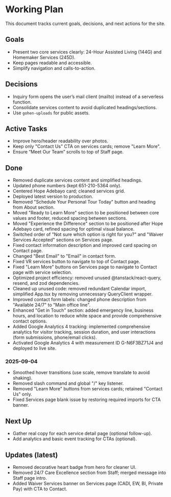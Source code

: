 # Working Plan

This document tracks current goals, decisions, and next actions for the site.

## Goals
- Present two core services clearly: 24-Hour Assisted Living (144G) and Homemaker Services (245D).
- Keep pages readable and accessible.
- Simplify navigation and calls-to-action.

## Decisions
- Inquiry form opens the user’s mail client (mailto) instead of a serverless function.
- Consolidate services content to avoid duplicated headings/sections.
- Use `gohen-uploads` for public assets.

## Active Tasks
- Improve hero/header readability over photos.
- Keep only "Contact Us" CTA on services cards; remove "Learn More".
- Ensure “Meet Our Team” scrolls to top of Staff page.

## Done
- Removed duplicate services content and simplified headings.
- Updated phone numbers (kept 651-210-5364 only).
- Centered Hope Adebayo card; cleaned services grid.
- Deployed latest version to production.
- Removed "Schedule Your Personal Tour Today" button and heading from About section.
- Moved "Ready to Learn More" section to be positioned between core values and footer, reduced spacing between sections.
- Moved "Experience the Difference" section to be positioned after Hope Adebayo card, refined spacing for optimal visual balance.
- Switched order of "Not sure which option is right for you?" and "Waiver Services Accepted" sections on Services page.
- Fixed contact information description and improved card spacing on Contact page.
- Changed "Best Email" to "Email" in contact form.
- Fixed VR services button to navigate to top of Contact page.
- Fixed "Learn More" buttons on Services page to navigate to Contact page with service selection.
- Optimized project efficiency: removed unused @tanstack/react-query, resend, and zod dependencies.
- Cleaned up unused code: removed redundant Calendar import, simplified App.tsx by removing unnecessary QueryClient wrapper.
- Improved contact form labels: changed phone description from "Available 24/7" to "Main office line".
- Enhanced "Get in Touch" section: added emergency line, business hours, and location to reduce white space and provide comprehensive contact options.
- Added Google Analytics 4 tracking: implemented comprehensive analytics for visitor tracking, session duration, and user interactions (form submissions, phone/email clicks).
- Activated Google Analytics 4 with measurement ID G-N6F3BZ71J4 and deployed to live site.

### 2025-09-04
- Smoothed hover transitions (use scale, remove translate to avoid shaking).
- Removed slash command and global "/" key listener.
- Removed "Learn More" buttons from services cards; retained "Contact Us" only.
- Fixed Services page blank issue by restoring required imports for CTA banner.

## Next Up
- Gather real copy for each service detail page (optional follow-up).
- Add analytics and basic event tracking for CTAs (optional).

## Updates (latest)
- Removed decorative heart badge from hero for cleaner UI.
- Removed 24/7 Care Excellence section from Staff; merged message into Staff page intro.
- Added Waiver Services banner on Services page (CADI, EW, BI, Private Pay) with CTA to Contact.
